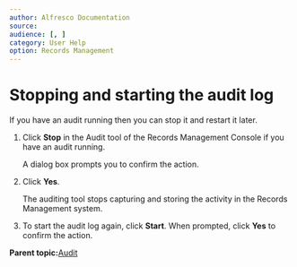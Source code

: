 ```yaml
---
author: Alfresco Documentation
source: 
audience: [, ]
category: User Help
option: Records Management
---
```


# Stopping and starting the audit log

If you have an audit running then you can stop it and restart it later.

1.  Click **Stop** in the Audit tool of the Records Management Console if you have an audit running.

    A dialog box prompts you to confirm the action.

2.  Click **Yes**.

    The auditing tool stops capturing and storing the activity in the Records Management system.

3.  To start the audit log again, click **Start**. When prompted, click **Yes** to confirm the action.


**Parent topic:**[Audit](../concepts/rm-audit-intro.md)

